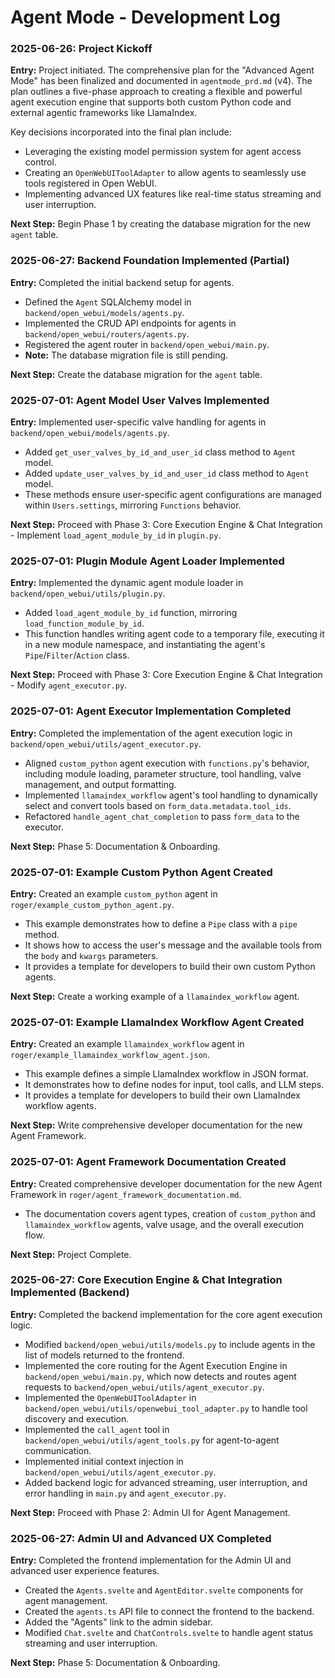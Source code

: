 # Agent Mode - Development Log

### 2025-06-26: Project Kickoff

**Entry:** Project initiated. The comprehensive plan for the "Advanced Agent Mode" has been finalized and documented in `agentmode_prd.md` (v4). The plan outlines a five-phase approach to creating a flexible and powerful agent execution engine that supports both custom Python code and external agentic frameworks like LlamaIndex.

Key decisions incorporated into the final plan include:
-   Leveraging the existing model permission system for agent access control.
-   Creating an `OpenWebUIToolAdapter` to allow agents to seamlessly use tools registered in Open WebUI.
-   Implementing advanced UX features like real-time status streaming and user interruption.

**Next Step:** Begin Phase 1 by creating the database migration for the new `agent` table.

### 2025-06-27: Backend Foundation Implemented (Partial)

**Entry:** Completed the initial backend setup for agents.
- Defined the `Agent` SQLAlchemy model in `backend/open_webui/models/agents.py`.
- Implemented the CRUD API endpoints for agents in `backend/open_webui/routers/agents.py`.
- Registered the agent router in `backend/open_webui/main.py`.
- **Note:** The database migration file is still pending.

**Next Step:** Create the database migration for the `agent` table.

### 2025-07-01: Agent Model User Valves Implemented

**Entry:** Implemented user-specific valve handling for agents in `backend/open_webui/models/agents.py`.
- Added `get_user_valves_by_id_and_user_id` class method to `Agent` model.
- Added `update_user_valves_by_id_and_user_id` class method to `Agent` model.
- These methods ensure user-specific agent configurations are managed within `Users.settings`, mirroring `Functions` behavior.

**Next Step:** Proceed with Phase 3: Core Execution Engine & Chat Integration - Implement `load_agent_module_by_id` in `plugin.py`.

### 2025-07-01: Plugin Module Agent Loader Implemented

**Entry:** Implemented the dynamic agent module loader in `backend/open_webui/utils/plugin.py`.
- Added `load_agent_module_by_id` function, mirroring `load_function_module_by_id`.
- This function handles writing agent code to a temporary file, executing it in a new module namespace, and instantiating the agent's `Pipe`/`Filter`/`Action` class.

**Next Step:** Proceed with Phase 3: Core Execution Engine & Chat Integration - Modify `agent_executor.py`.

### 2025-07-01: Agent Executor Implementation Completed

**Entry:** Completed the implementation of the agent execution logic in `backend/open_webui/utils/agent_executor.py`.
- Aligned `custom_python` agent execution with `functions.py`'s behavior, including module loading, parameter structure, tool handling, valve management, and output formatting.
- Implemented `llamaindex_workflow` agent's tool handling to dynamically select and convert tools based on `form_data.metadata.tool_ids`.
- Refactored `handle_agent_chat_completion` to pass `form_data` to the executor.

**Next Step:** Phase 5: Documentation & Onboarding.

### 2025-07-01: Example Custom Python Agent Created

**Entry:** Created an example `custom_python` agent in `roger/example_custom_python_agent.py`.
- This example demonstrates how to define a `Pipe` class with a `pipe` method.
- It shows how to access the user's message and the available tools from the `body` and `kwargs` parameters.
- It provides a template for developers to build their own custom Python agents.

**Next Step:** Create a working example of a `llamaindex_workflow` agent.

### 2025-07-01: Example LlamaIndex Workflow Agent Created

**Entry:** Created an example `llamaindex_workflow` agent in `roger/example_llamaindex_workflow_agent.json`.
- This example defines a simple LlamaIndex workflow in JSON format.
- It demonstrates how to define nodes for input, tool calls, and LLM steps.
- It provides a template for developers to build their own LlamaIndex workflow agents.

**Next Step:** Write comprehensive developer documentation for the new Agent Framework.

### 2025-07-01: Agent Framework Documentation Created

**Entry:** Created comprehensive developer documentation for the new Agent Framework in `roger/agent_framework_documentation.md`.
- The documentation covers agent types, creation of `custom_python` and `llamaindex_workflow` agents, valve usage, and the overall execution flow.

**Next Step:** Project Complete.

### 2025-06-27: Core Execution Engine & Chat Integration Implemented (Backend)

**Entry:** Completed the backend implementation for the core agent execution logic.
- Modified `backend/open_webui/utils/models.py` to include agents in the list of models returned to the frontend.
- Implemented the core routing for the Agent Execution Engine in `backend/open_webui/main.py`, which now detects and routes agent requests to `backend/open_webui/utils/agent_executor.py`.
- Implemented the `OpenWebUIToolAdapter` in `backend/open_webui/utils/openwebui_tool_adapter.py` to handle tool discovery and execution.
- Implemented the `call_agent` tool in `backend/open_webui/utils/agent_tools.py` for agent-to-agent communication.
- Implemented initial context injection in `backend/open_webui/utils/agent_executor.py`.
- Added backend logic for advanced streaming, user interruption, and error handling in `main.py` and `agent_executor.py`.

**Next Step:** Proceed with Phase 2: Admin UI for Agent Management.

### 2025-06-27: Admin UI and Advanced UX Completed

**Entry:** Completed the frontend implementation for the Admin UI and advanced user experience features.
- Created the `Agents.svelte` and `AgentEditor.svelte` components for agent management.
- Created the `agents.ts` API file to connect the frontend to the backend.
- Added the "Agents" link to the admin sidebar.
- Modified `Chat.svelte` and `ChatControls.svelte` to handle agent status streaming and user interruption.

**Next Step:** Phase 5: Documentation & Onboarding.

